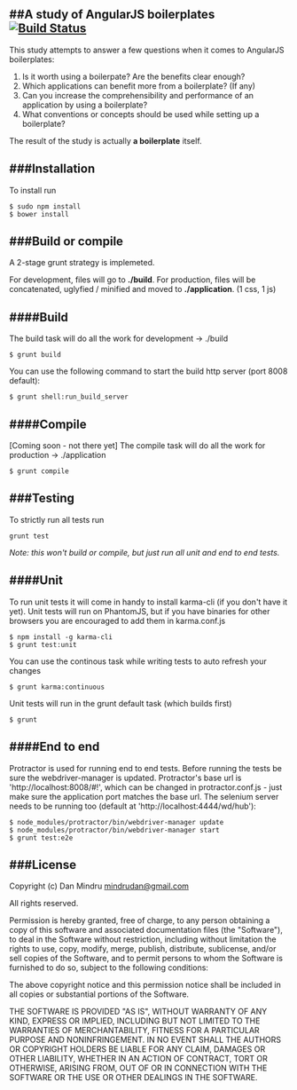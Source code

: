 ##A study of AngularJS boilerplates [![Build Status](https://travis-ci.org/dandaniel/angular-boilerplate-study.svg?branch=master)](https://travis-ci.org/dandaniel/angular-boilerplate-study)
--------------------------

This study attempts to answer a few questions when it comes to AngularJS boilerplates:
  1. Is it worth using a boilerpate? Are the benefits clear enough?
  2. Which applications can benefit more from a boilerplate? (If any)
  3. Can you increase the comprehensibility and performance of an application by using a boilerplate?
  4. What conventions or concepts should be used while setting up a boilerplate?

The result of the study is actually **a boilerplate** itself.


###Installation
--------------------------

To install run

```
$ sudo npm install
$ bower install
```

###Build or compile
--------------------------
A 2-stage grunt strategy is implemeted.

For development, files will go to **./build**.
For production, files will be concatenated, uglyfied / minified and moved to **./application**. (1 css, 1 js)



####Build
--------------------------
The build task will do all the work for development -> ./build

```
$ grunt build
```
You can use the following command to start the build http server (port 8008 default):

```
$ grunt shell:run_build_server
```


####Compile
--------------------------
[Coming soon - not there yet]
The compile task will do all the work for production -> ./application

```
$ grunt compile
```


###Testing
--------------------------
To strictly run all tests run

```
grunt test
```
*Note: this won't build or compile, but just run all unit and end to end tests.*


####Unit
--------------------------
To run unit tests it will come in handy to install karma-cli (if you don't have it yet).
Unit tests will run on PhantomJS, but if you have binaries for other browsers you are encouraged to add them in karma.conf.js

```
$ npm install -g karma-cli
$ grunt test:unit
```

You can use the continous task while writing tests to auto refresh your changes

```
$ grunt karma:continuous
```

Unit tests will run in the grunt default task (which builds first)

```
$ grunt
```

####End to end
--------------------------
Protractor is used for running end to end tests. Before running the tests be sure the webdriver-manager is updated.
Protractor's base url is 'http://localhost:8008/#!', which can be changed in protractor.conf.js - just make sure the application port matches the base url.
The selenium server needs to be running too (default at 'http://localhost:4444/wd/hub'):

```
$ node_modules/protractor/bin/webdriver-manager update
$ node_modules/protractor/bin/webdriver-manager start
$ grunt test:e2e
```

###License
--------------------------
Copyright (c) Dan Mindru <mindrudan@gmail.com>

All rights reserved.


Permission is hereby granted, free of charge, to any person obtaining a copy
of this software and associated documentation files (the "Software"), to deal
in the Software without restriction, including without limitation the rights
to use, copy, modify, merge, publish, distribute, sublicense, and/or sell
copies of the Software, and to permit persons to whom the Software is
furnished to do so, subject to the following conditions:

The above copyright notice and this permission notice shall be included in
all copies or substantial portions of the Software.

THE SOFTWARE IS PROVIDED "AS IS", WITHOUT WARRANTY OF ANY KIND, EXPRESS OR
IMPLIED, INCLUDING BUT NOT LIMITED TO THE WARRANTIES OF MERCHANTABILITY,
FITNESS FOR A PARTICULAR PURPOSE AND NONINFRINGEMENT. IN NO EVENT SHALL THE
AUTHORS OR COPYRIGHT HOLDERS BE LIABLE FOR ANY CLAIM, DAMAGES OR OTHER
LIABILITY, WHETHER IN AN ACTION OF CONTRACT, TORT OR OTHERWISE, ARISING FROM,
OUT OF OR IN CONNECTION WITH THE SOFTWARE OR THE USE OR OTHER DEALINGS IN
THE SOFTWARE.